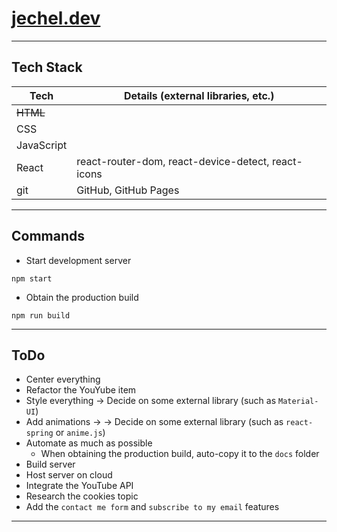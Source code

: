 # [jechel.dev](https://jechel.dev/)

***

## Tech Stack 
|  Tech      | Details (external libraries, etc.)                 |
| ---------- | -------------------------------------------------- |
| ~~HTML~~   |                                                    |
| CSS        |                                                    |
| JavaScript |                                                    |
| React      | react-router-dom, react-device-detect, react-icons |
| git        | GitHub, GitHub Pages                               |

***

## Commands
- Start development server
```console
npm start
```
- Obtain the production build
```console
npm run build
```

***

## ToDo
- Center everything
- Refactor the YouYube item
- Style everything -> Decide on some external library (such as ```Material-UI```)
- Add animations -> -> Decide on some external library (such as ```react-spring``` or ```anime.js```)
- Automate as much as possible
    - When obtaining the production build, auto-copy it to the ```docs``` folder
- Build server
- Host server on cloud
- Integrate the YouTube API
- Research the cookies topic
- Add the ```contact me form``` and ```subscribe to my email``` features

***